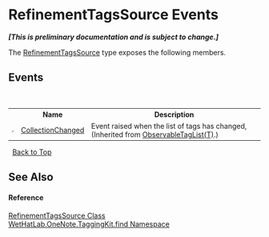 # RefinementTagsSource Events
 _**\[This is preliminary documentation and is subject to change.\]**_

The <a href="d7211135-5356-9b91-8953-931edc03290b">RefinementTagsSource</a> type exposes the following members.


## Events
&nbsp;<table><tr><th></th><th>Name</th><th>Description</th></tr><tr><td>![Public event](media/pubevent.gif "Public event")</td><td><a href="90ff6a00-ea46-2175-006a-6806e8dbc31a">CollectionChanged</a></td><td>
Event raised when the list of tags has changed,
 (Inherited from <a href="059ed89c-302a-e9b3-5d21-aac50b75032b">ObservableTagList(T)</a>.)</td></tr></table>&nbsp;
<a href="#refinementtagssource-events">Back to Top</a>

## See Also


#### Reference
<a href="d7211135-5356-9b91-8953-931edc03290b">RefinementTagsSource Class</a><br /><a href="0e3a8efd-07d2-1709-b1cd-709153222081">WetHatLab.OneNote.TaggingKit.find Namespace</a><br />